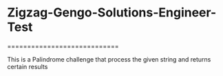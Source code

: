 # Zigzag-Gengo-Solutions-Engineer-Test
============================


This is a Palindrome challenge that process the given string and returns certain results
